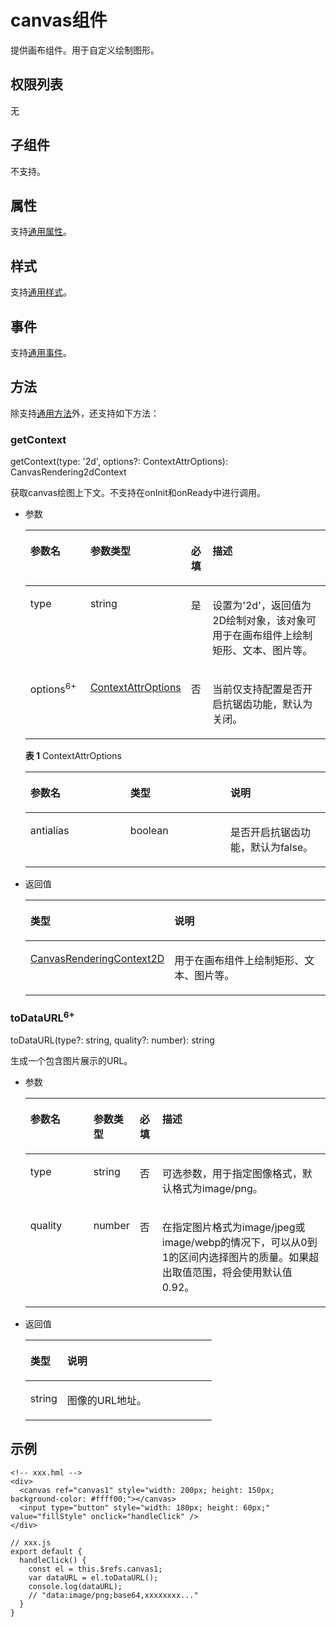 # canvas组件<a name="ZH-CN_TOPIC_0000001127284886"></a>

提供画布组件。用于自定义绘制图形。

## 权限列表<a name="section11257113618419"></a>

无

## 子组件<a name="section9288143101012"></a>

不支持。

## 属性<a name="section2907183951110"></a>

支持[通用属性](js-components-common-attributes.md)。

## 样式<a name="section5775351116"></a>

支持[通用样式](js-components-common-styles.md)。

## 事件<a name="section1729055142211"></a>

支持[通用事件](js-components-common-events.md)。

## 方法<a name="section47669296127"></a>

除支持[通用方法](js-components-common-methods.md)外，还支持如下方法：

### getContext<a name="section18710131144813"></a>

getContext\(type: '2d', options?:  ContextAttrOptions\): CanvasRendering2dContext

获取canvas绘图上下文。不支持在onInit和onReady中进行调用。

-   参数

    <table><thead align="left"><tr><th class="cellrowborder" valign="top" width="21.04%" id="mcps1.1.5.1.1"><p>参数名</p>
    </th>
    <th class="cellrowborder" valign="top" width="15.260000000000002%" id="mcps1.1.5.1.2"><p>参数类型</p>
    </th>
    <th class="cellrowborder" valign="top" width="7.5200000000000005%" id="mcps1.1.5.1.3"><p>必填</p>
    </th>
    <th class="cellrowborder" valign="top" width="56.18%" id="mcps1.1.5.1.4"><p>描述</p>
    </th>
    </tr>
    </thead>
    <tbody><tr><td class="cellrowborder" valign="top" width="21.04%" headers="mcps1.1.5.1.1 "><p>type</p>
    </td>
    <td class="cellrowborder" valign="top" width="15.260000000000002%" headers="mcps1.1.5.1.2 "><p>string</p>
    </td>
    <td class="cellrowborder" valign="top" width="7.5200000000000005%" headers="mcps1.1.5.1.3 "><p>是</p>
    </td>
    <td class="cellrowborder" valign="top" width="56.18%" headers="mcps1.1.5.1.4 "><p>设置为'2d'，返回值为2D绘制对象，该对象可用于在画布组件上绘制矩形、文本、图片等。</p>
    </td>
    </tr>
    <tr><td class="cellrowborder" valign="top" width="21.04%" headers="mcps1.1.5.1.1 "><p>options<sup>6+</sup></p>
    </td>
    <td class="cellrowborder" valign="top" width="15.260000000000002%" headers="mcps1.1.5.1.2 "><p><a href="#table87141136171717">ContextAttrOptions</a></p>
    </td>
    <td class="cellrowborder" valign="top" width="7.5200000000000005%" headers="mcps1.1.5.1.3 "><p>否</p>
    </td>
    <td class="cellrowborder" valign="top" width="56.18%" headers="mcps1.1.5.1.4 "><p>当前仅支持配置是否开启抗锯齿功能，默认为关闭。</p>
    </td>
    </tr>
    </tbody>
    </table>

    **表 1**  ContextAttrOptions

    <a name="table87141136171717"></a>
    <table><thead align="left"><tr><th class="cellrowborder" valign="top" width="33.33333333333333%" id="mcps1.2.4.1.1"><p>参数名</p>
    </th>
    <th class="cellrowborder" valign="top" width="33.33333333333333%" id="mcps1.2.4.1.2"><p>类型</p>
    </th>
    <th class="cellrowborder" valign="top" width="33.33333333333333%" id="mcps1.2.4.1.3"><p>说明</p>
    </th>
    </tr>
    </thead>
    <tbody><tr><td class="cellrowborder" valign="top" width="33.33333333333333%" headers="mcps1.2.4.1.1 "><p>antialias</p>
    </td>
    <td class="cellrowborder" valign="top" width="33.33333333333333%" headers="mcps1.2.4.1.2 "><p>boolean</p>
    </td>
    <td class="cellrowborder" valign="top" width="33.33333333333333%" headers="mcps1.2.4.1.3 "><p>是否开启抗锯齿功能，默认为false。</p>
    </td>
    </tr>
    </tbody>
    </table>

-   返回值

    <table><thead align="left"><tr><th class="cellrowborder" valign="top" width="19.77%" id="mcps1.1.3.1.1"><p>类型</p>
    </th>
    <th class="cellrowborder" valign="top" width="80.23%" id="mcps1.1.3.1.2"><p>说明</p>
    </th>
    </tr>
    </thead>
    <tbody><tr><td class="cellrowborder" valign="top" width="19.77%" headers="mcps1.1.3.1.1 "><p><a href="js-components-canvas-canvasrenderingcontext2d.md">CanvasRenderingContext2D</a></p>
    </td>
    <td class="cellrowborder" valign="top" width="80.23%" headers="mcps1.1.3.1.2 "><p>用于在画布组件上绘制矩形、文本<span>、图片等</span>。</p>
    </td>
    </tr>
    </tbody>
    </table>


### toDataURL<sup>6+</sup><a name="section16338154813483"></a>

toDataURL\(type?: string, quality?: number\): string

生成一个包含图片展示的URL。

-   参数

    <table><thead align="left"><tr><th class="cellrowborder" valign="top" width="21.04%" id="mcps1.1.5.1.1"><p>参数名</p>
    </th>
    <th class="cellrowborder" valign="top" width="15.260000000000002%" id="mcps1.1.5.1.2"><p>参数类型</p>
    </th>
    <th class="cellrowborder" valign="top" width="7.5200000000000005%" id="mcps1.1.5.1.3"><p>必填</p>
    </th>
    <th class="cellrowborder" valign="top" width="56.18%" id="mcps1.1.5.1.4"><p>描述</p>
    </th>
    </tr>
    </thead>
    <tbody><tr><td class="cellrowborder" valign="top" width="21.04%" headers="mcps1.1.5.1.1 "><p>type</p>
    </td>
    <td class="cellrowborder" valign="top" width="15.260000000000002%" headers="mcps1.1.5.1.2 "><p>string</p>
    </td>
    <td class="cellrowborder" valign="top" width="7.5200000000000005%" headers="mcps1.1.5.1.3 "><p>否</p>
    </td>
    <td class="cellrowborder" valign="top" width="56.18%" headers="mcps1.1.5.1.4 "><p>可选参数，用于指定图像格式，默认格式为image/png。</p>
    </td>
    </tr>
    <tr><td class="cellrowborder" valign="top" width="21.04%" headers="mcps1.1.5.1.1 "><p>quality</p>
    </td>
    <td class="cellrowborder" valign="top" width="15.260000000000002%" headers="mcps1.1.5.1.2 "><p>number</p>
    </td>
    <td class="cellrowborder" valign="top" width="7.5200000000000005%" headers="mcps1.1.5.1.3 "><p>否</p>
    </td>
    <td class="cellrowborder" valign="top" width="56.18%" headers="mcps1.1.5.1.4 "><p>在指定图片格式为image/jpeg或image/webp的情况下，可以从0到1的区间内选择图片的质量。如果超出取值范围，将会使用默认值0.92。</p>
    </td>
    </tr>
    </tbody>
    </table>

-   返回值

    <table><thead align="left"><tr><th class="cellrowborder" valign="top" width="19.77%" id="mcps1.1.3.1.1"><p>类型</p>
    </th>
    <th class="cellrowborder" valign="top" width="80.23%" id="mcps1.1.3.1.2"><p>说明</p>
    </th>
    </tr>
    </thead>
    <tbody><tr><td class="cellrowborder" valign="top" width="19.77%" headers="mcps1.1.3.1.1 "><p>string</p>
    </td>
    <td class="cellrowborder" valign="top" width="80.23%" headers="mcps1.1.3.1.2 "><p>图像的URL地址。</p>
    </td>
    </tr>
    </tbody>
    </table>


## 示例<a name="section42931433142318"></a>

```
<!-- xxx.hml -->
<div>
  <canvas ref="canvas1" style="width: 200px; height: 150px; background-color: #ffff00;"></canvas>
  <input type="button" style="width: 180px; height: 60px;" value="fillStyle" onclick="handleClick" />
</div>
```

```
// xxx.js
export default {
  handleClick() {
    const el = this.$refs.canvas1;
    var dataURL = el.toDataURL();
    console.log(dataURL);
    // "data:image/png;base64,xxxxxxxx..."
  }
}
```

